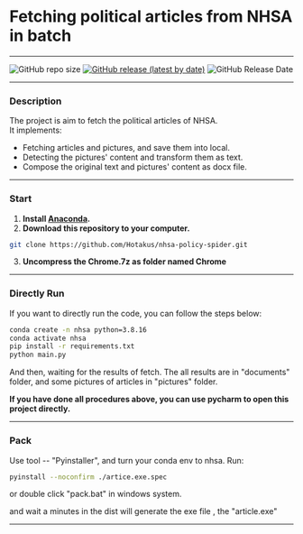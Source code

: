 # Fetching political articles from NHSA in batch

---

![GitHub repo size](https://img.shields.io/github/repo-size/hotakus/nhsa-policy-spider?style=flat-square)
[![GitHub release (latest by date)](https://img.shields.io/github/v/release/hotakus/nhsa-policy-spider?style=flat-square)](https://github.com/Hotakus/nhsa-policy-spider/releases)
![GitHub Release Date](https://img.shields.io/github/release-date/hotakus/nhsa-policy-spider)


---

### Description

The project is aim to fetch the political articles of NHSA.  
It implements:
- Fetching articles and pictures, and save them into local.
- Detecting the pictures' content and transform them as text.
- Compose the original text and pictures' content as docx file.

---

### Start

1. **Install [Anaconda](https://www.anaconda.com/download/).**
2. **Download this repository to your computer.**

```Bash
git clone https://github.com/Hotakus/nhsa-policy-spider.git
```

3. **Uncompress the Chrome.7z as folder named Chrome**

---

### Directly Run

If you want to directly run the code, you can follow the steps below:

```Bash
conda create -n nhsa python=3.8.16
conda activate nhsa
pip install -r requirements.txt
python main.py
```

And then, waiting for the results of fetch.
The all results are in "documents" folder, and some pictures of articles in
"pictures" folder.

**If you have done all procedures above,  you can use pycharm to open this project directly.**

---

### Pack

Use tool -- "Pyinstaller", and turn your conda env to nhsa.
Run:

```Bash
pyinstall --noconfirm ./artice.exe.spec
```

or double click "pack.bat" in windows system.

and wait a minutes in the dist will generate the exe file
, the "article.exe"

---
